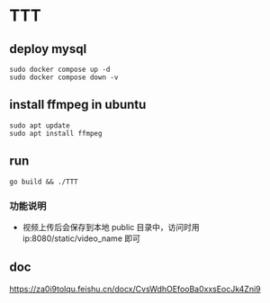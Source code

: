 # TTT
## deploy mysql
```shell
sudo docker compose up -d
sudo docker compose down -v
```
## install ffmpeg in ubuntu
```shell
sudo apt update
sudo apt install ffmpeg
```
## run

```shell
go build && ./TTT
```


### 功能说明

* 视频上传后会保存到本地 public 目录中，访问时用 ip:8080/static/video_name 即可

## doc
https://za0i9tolqu.feishu.cn/docx/CvsWdhOEfooBa0xxsEocJk4Zni9


